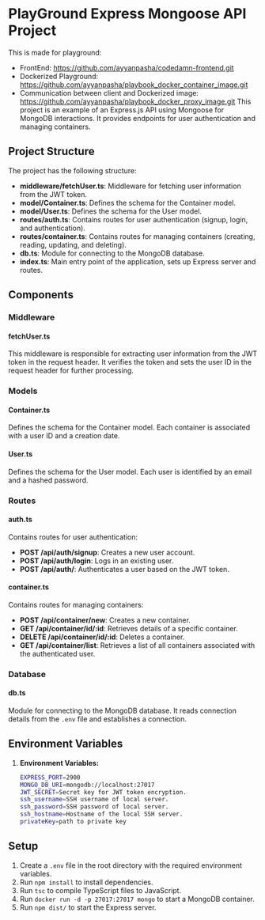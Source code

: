 # PlayGround Express Mongoose API Project

This is made for playground:
- FrontEnd: https://github.com/ayyanpasha/codedamn-frontend.git
- Dockerized Playground: https://github.com/ayyanpasha/playbook_docker_container_image.git
- Communication between client and Dockerized image: https://github.com/ayyanpasha/playbook_docker_proxy_image.git
 This project is an example of an Express.js API using Mongoose for MongoDB interactions. It provides endpoints for user authentication and managing containers.

## Project Structure

The project has the following structure:

- **middleware/fetchUser.ts**: Middleware for fetching user information from the JWT token.
- **model/Container.ts**: Defines the schema for the Container model.
- **model/User.ts**: Defines the schema for the User model.
- **routes/auth.ts**: Contains routes for user authentication (signup, login, and authentication).
- **routes/container.ts**: Contains routes for managing containers (creating, reading, updating, and deleting).
- **db.ts**: Module for connecting to the MongoDB database.
- **index.ts**: Main entry point of the application, sets up Express server and routes.

## Components

### Middleware

#### fetchUser.ts

This middleware is responsible for extracting user information from the JWT token in the request header. It verifies the token and sets the user ID in the request header for further processing.

### Models

#### Container.ts

Defines the schema for the Container model. Each container is associated with a user ID and a creation date.

#### User.ts

Defines the schema for the User model. Each user is identified by an email and a hashed password.

### Routes

#### auth.ts

Contains routes for user authentication:

- **POST /api/auth/signup**: Creates a new user account.
- **POST /api/auth/login**: Logs in an existing user.
- **POST /api/auth/**: Authenticates a user based on the JWT token.

#### container.ts

Contains routes for managing containers:

- **POST /api/container/new**: Creates a new container.
- **GET /api/container/id/:id**: Retrieves details of a specific container.
- **DELETE /api/container/id/:id**: Deletes a container.
- **GET /api/container/list**: Retrieves a list of all containers associated with the authenticated user.

### Database

#### db.ts

Module for connecting to the MongoDB database. It reads connection details from the `.env` file and establishes a connection.

## Environment Variables
1. **Environment Variables:**
   ```bash
   EXPRESS_PORT=2900
   MONGO_DB_URI=mongodb://localhost:27017
   JWT_SECRET=Secret key for JWT token encryption.
   ssh_username=SSH username of local server.
   ssh_password=SSH password of local server.
   ssh_hostname=Hostname of the local SSH server.
   privateKey=path to private key

## Setup

1. Create a `.env` file in the root directory with the required environment variables.
2. Run `npm install` to install dependencies.
3. Run `tsc` to compile TypeScript files to JavaScript.
4. Run `docker run -d -p 27017:27017 mongo` to start a MongoDB container.
5. Run `npm dist/` to start the Express server.

